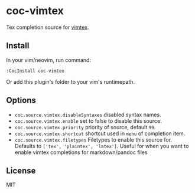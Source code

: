 # coc-vimtex

Tex completion source for [vimtex](https://github.com/lervag/vimtex).

## Install

In your vim/neovim, run command:

```
:CocInstall coc-vimtex
```

Or add this plugin's folder to your vim's runtimepath.

## Options

- `coc.source.vimtex.disableSyntaxes` disabled syntax names.
- `coc.source.vimtex.enable` set to false to disable this source.
- `coc.source.vimtex.priority` priority of source, default `99`.
- `coc.source.vimtex.shortcut` shortcut used in `menu` of completion item.
- `coc.source.vimtex.filetypes` Filetypes to enable this source for. Defaults to `['tex', 'plaintex', 'latex']`. Useful for when you want to enable vimtex completions for markdown/pandoc files

## License

MIT
